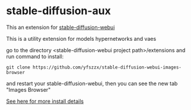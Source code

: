 # stable-diffusion-aux
This an extension for [stable-diffusion-webui](https://github.com/AUTOMATIC1111/stable-diffusion-webui)

This is a utility extension for models hypernetworks and vaes

go to the directory \<stable-diffusion-webui project path\>/extensions and run command  to install:

`git clone https://github.com/yfszzx/stable-diffusion-webui-images-browser `

and restart your stable-diffusion-webui, then you can see the new tab "Images Browser"

 [See here for more install details]( https://github.com/AUTOMATIC1111/stable-diffusion-webui/wiki/Extensions)


